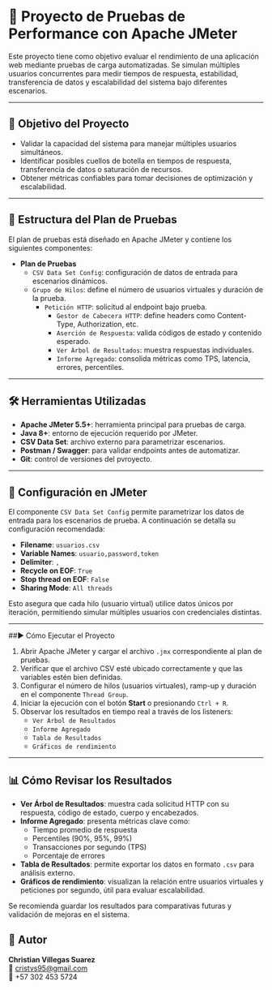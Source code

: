 # 🚀 Proyecto de Pruebas de Performance con Apache JMeter

Este proyecto tiene como objetivo evaluar el rendimiento de una aplicación web mediante pruebas de carga automatizadas. Se simulan múltiples usuarios concurrentes para medir tiempos de respuesta, estabilidad, transferencia de datos y escalabilidad del sistema bajo diferentes escenarios.

---

## 🎯 Objetivo del Proyecto

- Validar la capacidad del sistema para manejar múltiples usuarios simultáneos.
- Identificar posibles cuellos de botella en tiempos de respuesta, transferencia de datos o saturación de recursos.
- Obtener métricas confiables para tomar decisiones de optimización y escalabilidad.

---

## 🧪 Estructura del Plan de Pruebas

El plan de pruebas está diseñado en Apache JMeter y contiene los siguientes componentes:

- **Plan de Pruebas**
  - `CSV Data Set Config`: configuración de datos de entrada para escenarios dinámicos.
  - `Grupo de Hilos`: define el número de usuarios virtuales y duración de la prueba.
    - `Petición HTTP`: solicitud al endpoint bajo prueba.
      - `Gestor de Cabecera HTTP`: define headers como Content-Type, Authorization, etc.
      - `Aserción de Respuesta`: valida códigos de estado y contenido esperado.
      - `Ver Árbol de Resultados`: muestra respuestas individuales.
      - `Informe Agregado`: consolida métricas como TPS, latencia, errores, percentiles.

---

## 🛠️ Herramientas Utilizadas

- **Apache JMeter 5.5+**: herramienta principal para pruebas de carga.
- **Java 8+**: entorno de ejecución requerido por JMeter.
- **CSV Data Set**: archivo externo para parametrizar escenarios.
- **Postman / Swagger**: para validar endpoints antes de automatizar.
- **Git**: control de versiones del pvroyecto.

---

## 🔧 Configuración en JMeter

El componente `CSV Data Set Config` permite parametrizar los datos de entrada para los escenarios de prueba. A continuación se detalla su configuración recomendada:

- **Filename**: `usuarios.csv`
- **Variable Names**: `usuario,password,token`
- **Delimiter**: `,`
- **Recycle on EOF**: `True`
- **Stop thread on EOF**: `False`
- **Sharing Mode**: `All threads`

Esto asegura que cada hilo (usuario virtual) utilice datos únicos por iteración, permitiendo simular múltiples usuarios con credenciales distintas.

---

##▶️ Cómo Ejecutar el Proyecto

1. Abrir Apache JMeter y cargar el archivo `.jmx` correspondiente al plan de pruebas.
2. Verificar que el archivo CSV esté ubicado correctamente y que las variables estén bien definidas.
3. Configurar el número de hilos (usuarios virtuales), ramp-up y duración en el componente `Thread Group`.
4. Iniciar la ejecución con el botón **Start** o presionando `Ctrl + R`.
5. Observar los resultados en tiempo real a través de los listeners:
   - `Ver Árbol de Resultados`
   - `Informe Agregado`
   - `Tabla de Resultados`
   - `Gráficos de rendimiento`

---

## 📊 Cómo Revisar los Resultados

- **Ver Árbol de Resultados**: muestra cada solicitud HTTP con su respuesta, código de estado, cuerpo y encabezados.
- **Informe Agregado**: presenta métricas clave como:
  - Tiempo promedio de respuesta
  - Percentiles (90%, 95%, 99%)
  - Transacciones por segundo (TPS)
  - Porcentaje de errores
- **Tabla de Resultados**: permite exportar los datos en formato `.csv` para análisis externo.
- **Gráficos de rendimiento**: visualizan la relación entre usuarios virtuales y peticiones por segundo, útil para evaluar escalabilidad.

Se recomienda guardar los resultados para comparativas futuras y validación de mejoras en el sistema.

## 👤 Autor

**Christian Villegas Suarez**  
📧 cristvs95@gmail.com  
📱 +57 302 453 5724  
